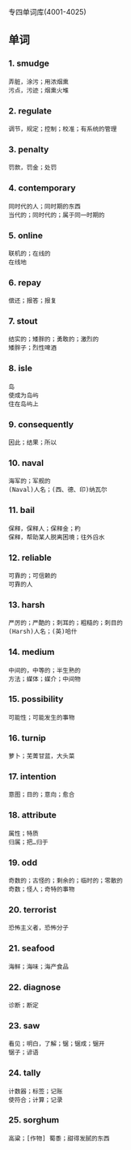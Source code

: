专四单词库(4001-4025)

## 单词

### 1. smudge

```
弄脏，涂污；用浓烟熏
污点，污迹；烟熏火堆
```
### 2. regulate

```
调节，规定；控制；校准；有系统的管理
```
### 3. penalty

```
罚款，罚金；处罚
```
### 4. contemporary

```
同时代的人；同时期的东西
当代的；同时代的；属于同一时期的
```
### 5. online

```
联机的；在线的
在线地
```
### 6. repay

```
偿还；报答；报复
```
### 7. stout

```
结实的；矮胖的；勇敢的；激烈的
矮胖子；烈性啤酒
```
### 8. isle

```
岛
使成为岛屿
住在岛屿上
```
### 9. consequently

```
因此；结果；所以
```
### 10. naval

```
海军的；军舰的
(Naval)人名；(西、德、印)纳瓦尔
```
### 11. bail

```
保释，保释人；保释金；杓
保释，帮助某人脱离困境；往外舀水
```
### 12. reliable

```
可靠的；可信赖的
可靠的人
```
### 13. harsh

```
严厉的；严酷的；刺耳的；粗糙的；刺目的
(Harsh)人名；(英)哈什
```
### 14. medium

```
中间的，中等的；半生熟的
方法；媒体；媒介；中间物
```
### 15. possibility

```
可能性；可能发生的事物
```
### 16. turnip

```
萝卜；芜菁甘蓝，大头菜
```
### 17. intention

```
意图；目的；意向；愈合
```
### 18. attribute

```
属性；特质
归属；把…归于
```
### 19. odd

```
奇数的；古怪的；剩余的；临时的；零散的
奇数；怪人；奇特的事物
```
### 20. terrorist

```
恐怖主义者，恐怖分子
```
### 21. seafood

```
海鲜；海味；海产食品
```
### 22. diagnose

```
诊断；断定
```
### 23. saw

```
看见；明白，了解；锯；锯成；锯开
锯子；谚语
```
### 24. tally

```
计数器；标签；记账
使符合；计算；记录
```
### 25. sorghum

```
高粱；[作物] 蜀黍；甜得发腻的东西
```
